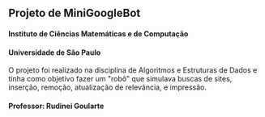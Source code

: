 ## Projeto de MiniGoogleBot
#### Instituto de Ciências Matemáticas e de Computação
#### Universidade de São Paulo

O projeto foi realizado na disciplina de Algoritmos e Estruturas de Dados e tinha como objetivo fazer um "robô" que simulava buscas de sites, inserção, remoção, atualização de relevância, e impressão.


#### Professor: Rudinei Goularte
